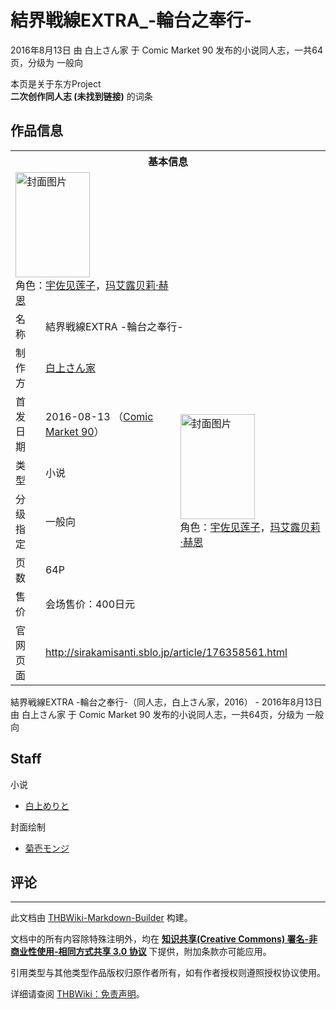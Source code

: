 # 結界戦線EXTRA_-輪台之奉行-

<!-- source html: G:\repos\THBWiki-Markdown-Builder\THBWikiMarkdown\Temp\main\9\94\ns0%3A%E7%B5%90%E7%95%8C%E6%88%A6%E7%B7%9AEXTRA_-%E8%BC%AA%E5%8F%B0%E4%B9%8B%E5%A5%89%E8%A1%8C-.html -->

2016年8月13日 由 白上さん家 于 Comic Market 90 发布的小说同人志，一共64页，分级为 一般向

本页是关于东方Project  
 **二次创作同人志 (未找到链接)** 的词条
## 作品信息

<table><tbody><tr><th colspan="3">基本信息</th></tr><tr><td class="cover-artwork-mobile" colspan="2"><a href="./文件-結界戦線EXTRA_-輪台之奉行-封面.jpg.md" class="image" title="封面图片"><img alt="封面图片" src="https://upload.thwiki.cc/thumb/0/09/%E7%B5%90%E7%95%8C%E6%88%A6%E7%B7%9AEXTRA_-%E8%BC%AA%E5%8F%B0%E4%B9%8B%E5%A5%89%E8%A1%8C-%E5%B0%81%E9%9D%A2.jpg/119px-%E7%B5%90%E7%95%8C%E6%88%A6%E7%B7%9AEXTRA_-%E8%BC%AA%E5%8F%B0%E4%B9%8B%E5%A5%89%E8%A1%8C-%E5%B0%81%E9%9D%A2.jpg" decoding="async" loading="lazy" width="119" height="168" srcset="https://upload.thwiki.cc/thumb/0/09/%E7%B5%90%E7%95%8C%E6%88%A6%E7%B7%9AEXTRA_-%E8%BC%AA%E5%8F%B0%E4%B9%8B%E5%A5%89%E8%A1%8C-%E5%B0%81%E9%9D%A2.jpg/179px-%E7%B5%90%E7%95%8C%E6%88%A6%E7%B7%9AEXTRA_-%E8%BC%AA%E5%8F%B0%E4%B9%8B%E5%A5%89%E8%A1%8C-%E5%B0%81%E9%9D%A2.jpg 1.5x, https://upload.thwiki.cc/thumb/0/09/%E7%B5%90%E7%95%8C%E6%88%A6%E7%B7%9AEXTRA_-%E8%BC%AA%E5%8F%B0%E4%B9%8B%E5%A5%89%E8%A1%8C-%E5%B0%81%E9%9D%A2.jpg/238px-%E7%B5%90%E7%95%8C%E6%88%A6%E7%B7%9AEXTRA_-%E8%BC%AA%E5%8F%B0%E4%B9%8B%E5%A5%89%E8%A1%8C-%E5%B0%81%E9%9D%A2.jpg 2x" data-file-width="568" data-file-height="800"></a><div class="cover-char">角色：<a href="./宇佐见莲子.md" title="宇佐见莲子">宇佐见莲子</a>，<a href="./玛艾露贝莉·赫恩.md" title="玛艾露贝莉·赫恩">玛艾露贝莉·赫恩</a></div></td>
</tr><tr><td class="label">名称</td><td colspan="2"> 結界戦線EXTRA -輪台之奉行- </td></tr><tr><td class="label">制作方</td><td><a href="./白上さん家.md" title="白上さん家">白上さん家</a></td><td class="cover-artwork" rowspan="6" style="min-width:168px;"><a href="./文件-結界戦線EXTRA_-輪台之奉行-封面.jpg.md" class="image" title="封面图片"><img alt="封面图片" src="https://upload.thwiki.cc/thumb/0/09/%E7%B5%90%E7%95%8C%E6%88%A6%E7%B7%9AEXTRA_-%E8%BC%AA%E5%8F%B0%E4%B9%8B%E5%A5%89%E8%A1%8C-%E5%B0%81%E9%9D%A2.jpg/119px-%E7%B5%90%E7%95%8C%E6%88%A6%E7%B7%9AEXTRA_-%E8%BC%AA%E5%8F%B0%E4%B9%8B%E5%A5%89%E8%A1%8C-%E5%B0%81%E9%9D%A2.jpg" decoding="async" loading="lazy" width="119" height="168" srcset="https://upload.thwiki.cc/thumb/0/09/%E7%B5%90%E7%95%8C%E6%88%A6%E7%B7%9AEXTRA_-%E8%BC%AA%E5%8F%B0%E4%B9%8B%E5%A5%89%E8%A1%8C-%E5%B0%81%E9%9D%A2.jpg/179px-%E7%B5%90%E7%95%8C%E6%88%A6%E7%B7%9AEXTRA_-%E8%BC%AA%E5%8F%B0%E4%B9%8B%E5%A5%89%E8%A1%8C-%E5%B0%81%E9%9D%A2.jpg 1.5x, https://upload.thwiki.cc/thumb/0/09/%E7%B5%90%E7%95%8C%E6%88%A6%E7%B7%9AEXTRA_-%E8%BC%AA%E5%8F%B0%E4%B9%8B%E5%A5%89%E8%A1%8C-%E5%B0%81%E9%9D%A2.jpg/238px-%E7%B5%90%E7%95%8C%E6%88%A6%E7%B7%9AEXTRA_-%E8%BC%AA%E5%8F%B0%E4%B9%8B%E5%A5%89%E8%A1%8C-%E5%B0%81%E9%9D%A2.jpg 2x" data-file-width="568" data-file-height="800"></a><div class="cover-char">角色：<a href="./宇佐见莲子.md" title="宇佐见莲子">宇佐见莲子</a>，<a href="./玛艾露贝莉·赫恩.md" title="玛艾露贝莉·赫恩">玛艾露贝莉·赫恩</a></div></td>
</tr><tr><td class="label">首发日期</td><td>2016-08-13&#160;（<a href="/展会作品列表?e=Comic+Market%2390">Comic Market 90</a>）</td></tr><tr><td class="label">类型</td><td>小说</td></tr><tr><td class="label">分级指定</td><td>一般向</td></tr><tr><td class="label">页数</td><td>64P</td></tr><tr><td class="label">售价</td><td>会场售价：400日元</td></tr>
<tr><td class="label">官网页面</td><td colspan="2"><a rel="nofollow" class="external free" href="http://sirakamisanti.sblo.jp/article/176358561.html">http://sirakamisanti.sblo.jp/article/176358561.html</a></td></tr></tbody></table>

結界戦線EXTRA -輪台之奉行-（同人志，白上さん家，2016） - 2016年8月13日 由 白上さん家 于 Comic Market 90 发布的小说同人志，一共64页，分级为 一般向
## Staff
小说

- [白上めりと](./白上めりと.md)

封面绘制

- [菊壱モンジ](./菊壱モンジ.md)

## 评论




---

此文档由 [THBWiki-Markdown-Builder](https://github.com/Delsin-Yu/THBWiki-Markdown-Builder) 构建。

文档中的所有内容除特殊注明外，均在 [**知识共享(Creative Commons) 署名-非商业性使用-相同方式共享 3.0 协议**](https://creativecommons.org/licenses/by-sa/3.0/deed.zh-hans) 下提供，附加条款亦可能应用。

引用类型与其他类型作品版权归原作者所有，如有作者授权则遵照授权协议使用。

详细请查阅 [THBWiki：免责声明](https://thbwiki.cc/THBWiki:%E5%85%8D%E8%B4%A3%E5%A3%B0%E6%98%8E)。

